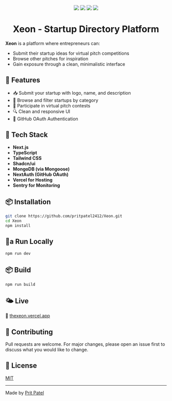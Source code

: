 <p align="center">
  <img src="https://img.shields.io/badge/TypeScript-3178C6?style=for-the-badge&logo=typescript&logoColor=white" />
  <img src="https://img.shields.io/badge/Next.js-000000?style=for-the-badge&logo=next.js&logoColor=white" />
  <img src="https://img.shields.io/badge/Tailwind_CSS-38B2AC?style=for-the-badge&logo=tailwind-css&logoColor=white" />
  <img src="https://img.shields.io/badge/MongoDB-47A248?style=for-the-badge&logo=mongodb&logoColor=white" />
</p>

<h1 align="center">Xeon - Startup Directory Platform</h1>

**Xeon** is a platform where entrepreneurs can:

* Submit their startup ideas for virtual pitch competitions
* Browse other pitches for inspiration
* Gain exposure through a clean, minimalistic interface

## 🌟 Features

* 📥 Submit your startup with logo, name, and description
* 📖 Browse and filter startups by category
* 💬 Participate in virtual pitch contests
* 🔍 Clean and responsive UI
* 🔐 GitHub OAuth Authentication

## 🚀 Tech Stack

* **Next.js**
* **TypeScript**
* **Tailwind CSS**
* **Shadcn/ui**
* **MongoDB (via Mongoose)**
* **NextAuth (GitHub OAuth)**
* **Vercel for Hosting**
* **Sentry for Monitoring**

## 📦 Installation

```bash
git clone https://github.com/pritpatel2412/Xeon.git
cd Xeon
npm install
```

## 🧺a Run Locally

```bash
npm run dev
```

## 📦 Build

```bash
npm run build
```

## 🌤 Live

🔗 [thexeon.vercel.app](https://thexeon.vercel.app/)

## 🙌 Contributing

Pull requests are welcome. For major changes, please open an issue first to discuss what you would like to change.

## 📄 License

[MIT](https://choosealicense.com/licenses/mit/)

---

Made by [Prit Patel](https://github.com/pritpatel2412)
